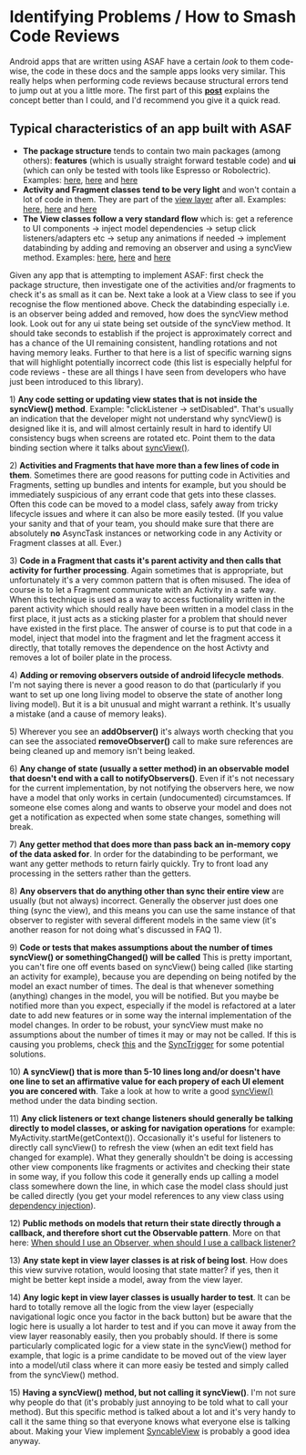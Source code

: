 

# Identifying Problems / How to Smash Code Reviews
Android apps that are written using ASAF have a certain *look* to them code-wise, the code in these docs and the sample apps looks very similar. This really helps when performing code reviews because structural errors tend to jump out at you a little more. The first part of this [**post**](https://www.joelonsoftware.com/2005/05/11/making-wrong-code-look-wrong/) explains the concept better than I could, and I'd recommend you give it a quick read.

## Typical characteristics of an app built with ASAF

- **The package structure** tends to contain two main packages (among others): **features** (which is usually straight forward testable code) and **ui** (which can only be tested with tools like Espresso or Robolectric). Examples: [here](https://github.com/erdo/asaf-full-app-example-kotlin/tree/master/app/src/main/java/co/early/asaf/fullapp01), [here](https://github.com/erdo/password123/tree/master/app/src/main/java/co/early/password123) and [here](https://github.com/erdo/asaf-project/tree/master/example04retrofit/src/main/java/foo/bar/example/asafretrofit)
- **Activity and Fragment classes tend to be very light** and won't contain a lot of code in them. They are part of the [view layer](https://erdo.github.io/asaf-project/01-views.html#shoom) after all. Examples: [here](https://github.com/erdo/password123/blob/master/app/src/main/java/co/early/password123/ui/passwordchooser/PwChooserFragment.kt), [here](https://github.com/erdo/asaf-project/blob/master/example04retrofit/src/main/java/foo/bar/example/asafretrofit/ui/fruit/FruitFragment.java) and [here](https://github.com/erdo/password123/blob/master/app/src/main/java/co/early/password123/ui/passwordchooser/PwChooserActivity.kt)
- **The View classes follow a very standard flow** which is: get a reference to UI components -> inject model dependencies -> setup click listeners/adapters etc -> setup any animations if needed -> implement databinding by adding and removing an observer and using a syncView method. Examples: [here](https://github.com/erdo/asaf-project/blob/master/example03adapters/src/main/java/foo/bar/example/asafadapters/ui/playlist/PlaylistsView.java), [here](https://github.com/erdo/password123/blob/master/app/src/main/java/co/early/password123/ui/passwordchooser/PwChooserView.kt) and [here](https://github.com/erdo/asaf-full-app-example-kotlin/blob/master/app/src/main/java/co/early/asaf/fullapp01/ui/fruitcollector/FruitCollectorView.kt)

Given any app that is attempting to implement ASAF: first check the package structure, then investigate one of the activities and/or fragments to check it's as small as it can be. Next take a look at a View class to see if you recognise the flow mentioned above. Check the databinding especially i.e. is an observer being added and removed, how does the syncView method look. Look out for any ui state being set outside of the syncView method. It should take seconds to establish if the project is approximately correct and has a chance of the UI remaining consistent, handling rotations and not having memory leaks. Further to that here is a list of specific warning signs that will highlight potentially incorrect code (this list is especially helpful for code reviews - these are all things I have seen from developers who have just been introduced to this library).


<a name="adhoc-state-setting"></a> 1) **Any code setting or updating view states that is not inside the syncView() method**. Example: "clickListener -> setDisabled". That's usually an indication that the developer might not understand why syncView() is designed like it is, and will almost certainly result in hard to identify UI consistency bugs when screens are rotated etc. Point them to the data binding section where it talks about [syncView()](/asaf-project/03-databinding.html#syncview).

<a name="fat-activity"></a> 2) **Activities and Fragments that have more than a few lines of code in them**. Sometimes there are good reasons for putting code in Activities and Fragments, setting up bundles and intents for example, but you should be immediately suspicious of any errant code that gets into these classes. Often this code can be moved to a model class, safely away from tricky lifecycle issues and where it can also be more easily tested. (If you value your sanity and that of your team, you should make sure that there are absolutely **no** AsyncTask instances or networking code in any Activity or Fragment classes at all. Ever.)

<a name="activity-casting"></a> 3) **Code in a Fragment that casts it's parent activity and then calls that activity for further processing**. Again sometimes that is appropriate, but unfortunately it's a very common pattern that is often misused. The idea of course is to let a Fragment communicate with an Activity in a safe way. When this technique is used as a way to access fuctionality written in the parent activity which should really have been written in a model class in the first place, it just acts as a sticking plaster for a problem that should never have existed in the first place. The answer of course is to put that code in a model, inject that model into the fragment and let the fragment access it directly, that totally removes the dependence on the host Activty and removes a lot of boiler plate in the process.

<a name="non-lifecycle-observers"></a> 4) **Adding or removing observers outside of android lifecycle methods**. I'm not saying there is never a good reason to do that (particularly if you want to set up one long living model to observe the state of another long living model). But it is a bit unusual and might warrant a rethink. It's usually a mistake (and a cause of memory leaks).

<a name="add-remove"></a> 5) Wherever you see an **addObserver()** it's always worth checking that you can see the associated **removeObserver()** call to make sure references are being cleaned up and memory isn't being leaked.

<a name="missing-notifyobservers"></a> 6) **Any change of state (usually a setter method) in an observable model that doesn't end with a call to notifyObservers()**. Even if it's not necessary for the current implementation, by not notifying the observers here, we now have a model that only works in certain (undocumented) circumstamces. If someone else comes along and wants to observe your model and does not get a notification as expected when some state changes, something will break.

<a name="slow-getters"></a> 7) **Any getter method that does more than pass back an in-memory copy of the data asked for**. In order for the databinding to be performant, we want any getter methods to return fairly quickly. Try to front load any processing in the setters rather than the getters.

<a name="complicated-observers"></a> 8) **Any observers that do anything other than sync their entire view** are usually (but not always) incorrect. Generally the observer just does one thing (sync the view), and this means you can use the same instance of that observer to register with several different models in the same view (it's another reason for not doing what's discussed in FAQ 1).

<a name="notification-counting"></a> 9) **Code or tests that makes assumptions about the number of times syncView() or somethingChanged() will be called** This is pretty important, you can't fire one off events based on syncView() being called (like starting an activity for example), because you are depending on being notifed by the model an exact number of times. The deal is that whenever something (anything) changes in the model, you will be notified. But you maybe be notified more than you expect, especially if the model is refactored at a later date to add new features or in some way the internal implementation of the model changes. In order to be robust, your syncView must make no assumptions about the number of times it may or may not be called. If this is causing you problems, check [this](https://erdo.github.io/asaf-project/06-faq.html#observer-listener) and the [SyncTrigger](https://erdo.github.io/asaf-project/04-more.html#synctrigger) for some potential solutions.

<a name="complicated-syncview"></a> 10) **A syncView() that is more than 5-10 lines long and/or doesn't have one line to set an affirmative value for each propery of each UI element you are concered with**. Take a look at how to write a good [syncView()](https://erdo.github.io/asaf-project/03-databinding.html#syncview) method under the data binding section.

<a name="redundant-click-routing"></a> 11) **Any click listeners or text change listeners should generally be talking directly to model classes, or asking for navigation operations** for example: MyActivity.startMe(getContext()). Occasionally it's useful for listeners to directly call syncView() to refresh the view (when an edit text field has changed for example). What they generally shouldn't be doing is accessing other view components like fragments or activites and checking their state in some way, if you follow this code it generally ends up calling a model class somewhere down the line, in which case the model class should just be called directly (you get your model references to any view class using [dependency injection](/04-more.html#dependency-injection)).

<a name="state-callbacks"></a> 12) **Public methods on models that return their state directly through a callback, and therefore short cut the Observable pattern**. More on that here: [When should I use an Observer, when should I use a callback listener?](/asaf-project/06-faq.html#observer-listener) 

<a name="view-state"></a> 13) **Any state kept in view layer classes is at risk of being lost**. How does this view survive rotation, would loosing that state matter? if yes, then it might be better kept inside a model, away from the view layer.

<a name="view-logic"></a> 14) **Any logic kept in view layer classes is usually harder to test**. It can be hard to totally remove all the logic from the view layer (especially navigational logic once you factor in the back button) but be aware that the logic here is usually a lot harder to test and if you can move it away from the view layer reasonably easily, then you probably should. If there is some particularly complicated logic for a view state in the syncView() method for example, that logic is a prime candidate to be moved out of the view layer into a model/util class where it can more easiy be tested and simply called from the syncView() method.

<a name="syncview-name"></a> 15) **Having a syncView() method, but not calling it syncView()**. I'm not sure why people do that (it's probably just annoying to be told what to call your method). But this specific method is talked about a lot and it's very handy to call it the same thing so that everyone knows what everyone else is talking about. Making your View implement [SyncableView](https://github.com/erdo/asaf-project/blob/master/asaf-core/src/main/java/co/early/asaf/core/ui/SyncableView.java) is probably a good idea anyway.
